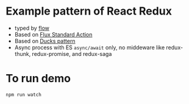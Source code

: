# Example pattern of React Redux

* typed by [flow](https://flow.org/)
* Based on [Flux Standard Action](https://github.com/redux-utilities/flux-standard-action)
* Based on [Ducks pattern](https://github.com/erikras/ducks-modular-redux)
* Async process with ES `async/await` only, no middeware like redux-thunk, redux-promise, and redux-saga

# To run demo

```
npm run watch
```
